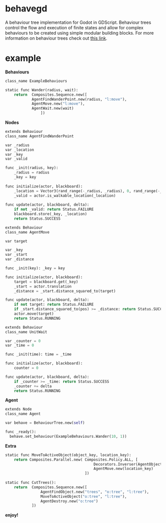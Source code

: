# behavegd
A behaviour tree implementation for Godot in GDScript. Behaviour trees control the flow and execution of finite states and allow for complex behaviours to be created using simple modular building blocks. For more information on behaviour trees check out [this link](https://github.com/libgdx/gdx-ai/wiki/Behavior-Trees).


# example
**Behaviours**
```python
class_name ExampleBehaviours

static func Wander(radius, wait):
	return  Composites.Sequence.new([
            AgentFindWanderPoint.new(radius, "l:move"),
            AgentMove.new("l:move"),
            AgentWait.new(wait)
			    ])
```

**Nodes**
```python
extends Behaviour
class_name AgentFindWanderPoint

var _radius
var _location
var _key
var _valid

func _init(radius, key): 
	_radius = radius
	_key = key
	
func initialize(actor, blackboard): 
	_location = Vector3(rand_range(-_radius, _radius), 0, rand_range(-_radius, _radius))
	_valid = actor.is_walkable_location(_location)
	
func update(actor, blackboard, delta): 
	if not _valid: return Status.FAILURE
	blackboard.store(_key, _location)
	return Status.SUCCESS
```

```python
extends Behaviour
class_name AgentMove

var target 

var _key
var _start
var _distance

func _init(key): _key = key

func initialize(actor, blackboard):
	target = blackboard.get(_key)
	_start = actor.translation
	_distance = _start.distance_squared_to(target)

func update(actor, blackboard, delta):
	if not target: return Status.FAILURE
	if _start.distance_squared_to(pos) >= _distance: return Status.SUCCESS
	actor.move(target)
	return Status.RUNNING
```

```python
extends Behaviour
class_name UnitWait

var _counter = 0
var _time = 0

func _init(time): time = _time

func initialize(actor, blackboard): 
	counter = 0

func update(actor, blackboard, delta):
	if _counter >= _time: return Status.SUCCESS
	_counter += delta
	return Status.RUNNING
```

**Agent**
```python
extends Node
class_name Agent

var behave = BehaviourTree.new(self)

func _ready():
  behave.set_behaviour(ExampleBehaviours.Wander(10, 1))
```

**Extra**
```python
static func MoveToActiveObject(object_key, location_key):
	return Composites.Parallel.new(	Composites.Policy.ALL, [
										Decorators.Inverser(AgentObjectInvalid.new(object_key)),
										AgentMove.new(location_key)
									])
									
static func CutTrees():
	return 	Composites.Sequence.new([
				AgentFindObject.new("trees", "o:tree", "l:tree"),
				MoveToActiveObject("o:tree", "l:tree"),
				AgentDestroy.new("o:tree")
			])
```

**enjoy!**
